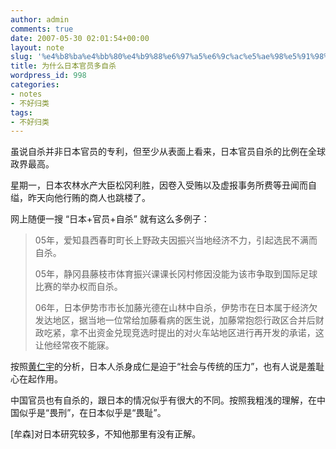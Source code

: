 ```yaml
---
author: admin
comments: true
date: 2007-05-30 02:01:54+00:00
layout: note
slug: '%e4%b8%ba%e4%bb%80%e4%b9%88%e6%97%a5%e6%9c%ac%e5%ae%98%e5%91%98%e5%a4%9a%e8%87%aa%e6%9d%80'
title: 为什么日本官员多自杀
wordpress_id: 998
categories:
- notes
- 不好归类
tags:
- 不好归类
---
```


虽说自杀并非日本官员的专利，但至少从表面上看来，日本官员自杀的比例在全球政界最高。

星期一，日本农林水产大臣松冈利胜，因卷入受贿以及虚报事务所费等丑闻而自缢，昨天向他行贿的商人也跳楼了。

网上随便一搜 “日本+官员+自杀” 就有这么多例子：




<blockquote>
05年，爱知县西春町町长上野政夫因振兴当地经济不力，引起选民不满而自杀。

05年，静冈县藤枝市体育振兴课课长冈村修因没能为该市争取到国际足球比赛的举办权而自杀。

06年，日本伊势市市长加藤光德在山林中自杀，伊势市在日本属于经济欠发达地区，据当地一位常给加藤看病的医生说，加藤常抱怨行政区合并后财政吃紧，拿不出资金兑现竞选时提出的对火车站地区进行再开发的承诺，这让他经常夜不能寐。</blockquote>





按照[黄仁宇](http://www.wangchao.net.cn/bbsdetail_65591.html)的分析，日本人杀身成仁是迫于“社会与传统的压力”，也有人说是羞耻心在起作用。

中国官员也有自杀的，跟日本的情况似乎有很大的不同。按照我粗浅的理解，在中国似乎是“畏刑”，在日本似乎是“畏耻”。

[牟森]对日本研究较多，不知他那里有没有正解。
